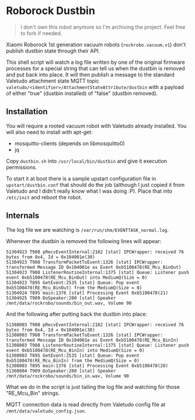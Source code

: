 Roborock Dustbin
================

> I don't own this robot anymore so I'm archiving the project. Feel free to fork if needed.

Xiaomi Roborock 1st generation vacuum robots (`rockrobo.vacuum.v1`) don't publish dustbin state through their API.  

This shell script will watch a log file written by one of the original firmware processes for a special string that can
tell us when the dustbin is removed and put back into place. It will then publish a message to the standard Valetudo
attachment state MQTT topic `valetudo/<identifier>/AttachmentStateAttribute/dustbin` with a payload of either "true"
(dustbin installed) of "false" (dustbin removed).

## Installation

You will require a rooted vacuum robot with Valetudo already installed. You will also need to install with apt-get:

* mosquitto-clients (depends on libmosquitto0)
* jq

Copy `dustbin.sh` into `/usr/local/bin/dustbin` and give it execution permissions.

To start it at boot there is a sample upstart configuration file in `upstart/dustbin.conf` that should do the job
(although I just copied it from Valetudo and I didn't really know what I was doing :P). Place that into `/etc/init` and
reboot the robot.

## Internals

The log file we are watching is `/var/run/shm/EVENTTASK_normal.log`.

Whenever the dustbin is removed the following lines will appear:

```
51304923 T908 pRecvEventInternal:2182 [stat] IPCWrapper: received 76 bytes from 0x4, Id = 0x104001e(30)
51304923 T908 TransformPacketToEvent:1326 [stat] IPCWrapper: transformed Message ID 0x104001e as Event 0xb5100478(RE_Mcu_BinOut)
51304923 T908 ListenerRoutineInternal:1375 [stat] Queue: Listener push event 0xb5100478(RE_Mcu_BinOut) into MediumQ(Size = 0)
51304923 T895 GetEvent:2535 [stat] Queue: Pop event 0xb5100478(RE_Mcu_BinOut) from the MediumQ(Size = 0)
51304924 T895 main:1376 [stat] Processing Event 0xb5100478(21)
51304925 T909 DoSpeaker:200 [stat] Speaker /mnt/data/rockrobo/sounds/bin_out.wav, Volume 90
```

And the following after putting back the dustbin into place:

```
51308003 T908 pRecvEventInternal:2182 [stat] IPCWrapper: received 76 bytes from 0x4, Id = 0x104001e(30)
51308003 T908 TransformPacketToEvent:1326 [stat] IPCWrapper: transformed Message ID 0x104001e as Event 0xb5100478(RE_Mcu_BinIn)
51308003 T908 ListenerRoutineInternal:1375 [stat] Queue: Listener push event 0xb5100478(RE_Mcu_BinIn) into MediumQ(Size = 0)
51308003 T895 GetEvent:2535 [stat] Queue: Pop event 0xb5100478(RE_Mcu_BinIn) from the MediumQ(Size = 0)
51308003 T895 main:1376 [stat] Processing Event 0xb5100478(20)
51308004 T909 DoSpeaker:200 [stat] Speaker /mnt/data/rockrobo/sounds/bin_in.wav, Volume 90
```

What we do in the script is just tailing the log file and watching for those "RE_Mcu_Bin" strings.

MQTT connection data is read directly from Valetudo config file at `/mnt/data/valetudo_config.json`.
